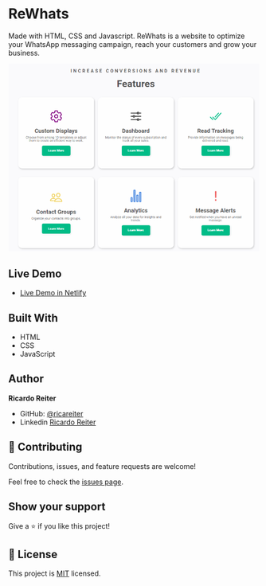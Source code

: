 # ReWhats

Made with HTML, CSS and Javascript. ReWhats is a website to optimize your WhatsApp messaging campaign, reach your customers and grow your business.

<p>
    <img src="assets/rewhatsimg.png" >
</p>

## Live Demo

- [Live Demo in Netlify](https://rewhats.netlify.app/)

## Built With

- HTML
- CSS
- JavaScript

## Author

**Ricardo Reiter**

- GitHub: [@ricareiter](https://github.com/ricareiter)
- Linkedin [Ricardo Reiter](https://www.linkedin.com/in/ricardoreiter/)

## 🤝 Contributing

Contributions, issues, and feature requests are welcome!

Feel free to check the [issues page](https://github.com/ricareiter/tip-calculator/issues).

## Show your support

Give a ⭐️ if you like this project!

## 📝 License

This project is [MIT](./LICENSE) licensed.
